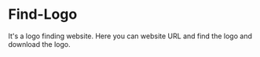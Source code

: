 # Find-Logo
It's a logo finding website. Here you can website URL and find the logo and download the logo.
